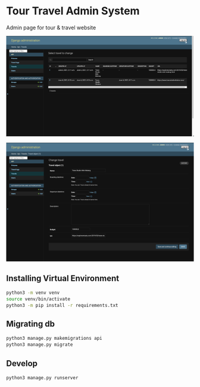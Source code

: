 # Tour Travel Admin System

Admin page for tour & travel website

![Admin Page](.github/admin-page.png)

![Admin Edit Travel](.github/admin-edit-travel.png)

## Installing Virtual Environment

```bash
python3 -m venv venv
source venv/bin/activate
python3 -m pip install -r requirements.txt
```

## Migrating db

```bash
python3 manage.py makemigrations api
python3 manage.py migrate
```

## Develop

```bash
python3 manage.py runserver
```
